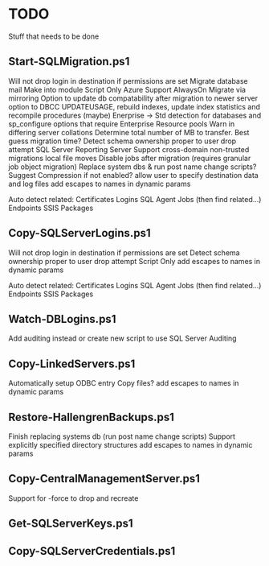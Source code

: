 # TODO
Stuff that needs to be done

Start-SQLMigration.ps1
--------------
Will not drop login in destination if permissions are set
Migrate database mail
Make into module
Script Only
Azure Support
AlwaysOn
Migrate via mirroring
Option to update db compatability after migration to newer server
option to DBCC UPDATEUSAGE, rebuild indexes, update index statistics and recompile procedures (maybe)
Enerprise -> Std detection for databases and sp_configure options that require Enterprise
Resource pools
Warn in differing server collations
Determine total number of MB to transfer. Best guess migration time?
Detect schema ownership proper to user drop attempt
SQL Server Reporting Server
Support cross-domain non-trusted migrations
local file moves
Disable jobs after migration (requires granular job object migration)
Replace system dbs & run post name change scripts?
Suggest Compression if not enabled?
allow user to specify destination data and log files
add escapes to names in dynamic params

Auto detect related: 
Certificates
Logins
SQL Agent Jobs (then find related...)
Endpoints 
SSIS Packages


Copy-SQLServerLogins.ps1
--------------
Will not drop login in destination if permissions are set
Detect schema ownership proper to user drop attempt
Script Only
add escapes to names in dynamic params

Auto detect related: 
Certificates
Logins
SQL Agent Jobs (then find related...)
Endpoints 
SSIS Packages
	
Watch-DBLogins.ps1
--------------
Add auditing instead or create new script to use SQL Server Auditing
	
Copy-LinkedServers.ps1
--------------
Automatically setup ODBC entry
Copy files?
add escapes to names in dynamic params
	
Restore-HallengrenBackups.ps1
--------------
Finish replacing systems db (run post name change scripts)
Support explicitly specified directory structures
add escapes to names in dynamic params

Copy-CentralManagementServer.ps1
--------------
Support for -force to drop and recreate

Get-SQLServerKeys.ps1
--------------
	
Copy-SQLServerCredentials.ps1
--------------